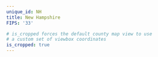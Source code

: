 ```yaml
---
unique_id: NH
title: New Hampshire
FIPS: '33'

# is_cropped forces the default county map view to use
# a custom set of viewbox coordinates
is_cropped: true
---
```

